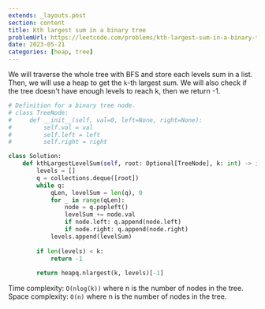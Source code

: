 ```yaml
---
extends: _layouts.post
section: content
title: Kth largest sum in a binary tree
problemUrl: https://leetcode.com/problems/kth-largest-sum-in-a-binary-tree/
date: 2023-05-21
categories: [heap, tree]
---
```


We will traverse the whole tree with BFS and store each levels sum in a list. Then, we will use a heap to get the `k`-th largest sum. We will also check if the tree doesn't have enough levels to reach k, then we return -1.

```python
# Definition for a binary tree node.
# class TreeNode:
#     def __init__(self, val=0, left=None, right=None):
#         self.val = val
#         self.left = left
#         self.right = right

class Solution:
    def kthLargestLevelSum(self, root: Optional[TreeNode], k: int) -> int:
        levels = []
        q = collections.deque([root])
        while q:
            qLen, levelSum = len(q), 0
            for _ in range(qLen):
                node = q.popleft()
                levelSum += node.val
                if node.left: q.append(node.left)
                if node.right: q.append(node.right)
            levels.append(levelSum)
        
        if len(levels) < k:
            return -1
        
        return heapq.nlargest(k, levels)[-1]
```

Time complexity: `O(nlog(k))` where n is the number of nodes in the tree. <br/>
Space complexity: `O(n)` where n is the number of nodes in the tree.